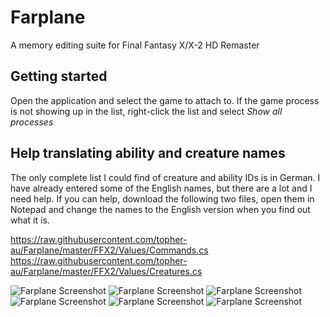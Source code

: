 # Farplane
A memory editing suite for Final Fantasy X/X-2 HD Remaster

## Getting started

Open the application and select the game to attach to. If the game process is not showing up in the
list, right-click the list and select *Show all processes*

## Help translating ability and creature names
The only complete list I could find of creature and ability IDs is in German. I have already entered
some of the English names, but there are a lot and I need help. If you can help, download the following
two files, open them in Notepad and change the names to the English version when you find out what it
is.

https://raw.githubusercontent.com/topher-au/Farplane/master/FFX2/Values/Commands.cs
https://raw.githubusercontent.com/topher-au/Farplane/master/FFX2/Values/Creatures.cs

![Farplane Screenshot](http://i.imgur.com/NJj2oxj.png)
![Farplane Screenshot](http://i.imgur.com/0RY4Fj5.png)
![Farplane Screenshot](http://i.imgur.com/dySMiUi.png)
![Farplane Screenshot](http://i.imgur.com/EmRer1K.png)
![Farplane Screenshot](http://i.imgur.com/E92tr4n.png)
![Farplane Screenshot](http://i.imgur.com/i0KgfWw.png)
